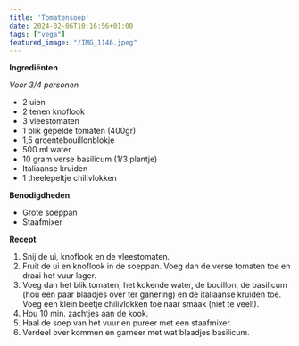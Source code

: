 ```yaml
---
title: 'Tomatensoep'
date: 2024-02-06T10:16:56+01:00
tags: ["vega"]
featured_image: "/IMG_1146.jpeg"
---
```


**Ingrediënten**

*Voor 3/4 personen*
- 2 uien
- 2 tenen knoflook
- 3 vleestomaten
- 1 blik gepelde tomaten (400gr) 
- 1,5 groentebouillonblokje
- 500 ml water 
- 10 gram verse basilicum (1/3 plantje)
- Italiaanse kruiden
- 1 theelepeltje chilivlokken

**Benodigdheden**
- Grote soeppan
- Staafmixer

**Recept**
1. Snij de ui, knoflook en de vleestomaten.
2. Fruit de ui en knoflook in de soeppan. Voeg dan de verse tomaten toe en draai het vuur lager.
3. Voeg dan het blik tomaten, het kokende water, de bouillon, de basilicum (hou een paar blaadjes over ter ganering) en de italiaanse kruiden toe. Voeg een klein beetje chilivlokken toe naar smaak (niet te veel!).
4. Hou 10 min. zachtjes aan de kook.
5. Haal de soep van het vuur en pureer met een staafmixer.
6. Verdeel over kommen en garneer met wat blaadjes basilicum.